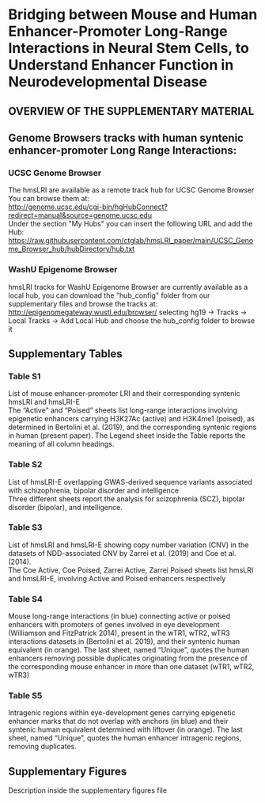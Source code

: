 # Bridging between Mouse and Human Enhancer-Promoter Long-Range Interactions in Neural Stem Cells, to Understand Enhancer Function in Neurodevelopmental Disease 
## OVERVIEW OF THE SUPPLEMENTARY MATERIAL

## Genome Browsers tracks with human syntenic enhancer-promoter Long Range Interactions:
### UCSC Genome Browser

The hmsLRI are available as a remote track hub for UCSC Genome Browser
	You can browse them at:  
  http://genome.ucsc.edu/cgi-bin/hgHubConnect?redirect=manual&source=genome.ucsc.edu  
  Under the section "My Hubs" you can insert the following URL and add the Hub:  
  https://raw.githubusercontent.com/ctglab/hmsLRI_paper/main/UCSC_Genome_Browser_hub/hubDirectory/hub.txt

### WashU Epigenome Browser
	
hmsLRI tracks for WashU Epigenome Browser are currently available as a local hub, you can download
	the "hub_config" folder from our supplementary files and browse the tracks at:  
  http://epigenomegateway.wustl.edu/browser/ selecting hg19 -> Tracks -> Local Tracks -> Add Local Hub and choose the hub_config folder to browse it

## Supplementary Tables
### Table S1
List of mouse enhancer-promoter LRI and their corresponding syntenic hmsLRI and hmsLRI-E  
The “Active” and “Poised” sheets list long-range interactions involving epigenetic enhancers 
carrying H3K27Ac (active) and H3K4me1 (poised), as determined in Bertolini et al. (2019), and 
the corresponding syntenic regions in human (present paper). 
The Legend sheet inside the Table reports the meaning of all column headings.

### Table S2
List of hmsLRI-E overlapping GWAS-derived sequence variants associated with schizophrenia, 
bipolar disorder and intelligence  
Three different sheets report the analysis for scizophrenia (SCZ), bipolar disorder (bipolar), and intelligence.

### Table S3
List of hmsLRI and hmsLRI-E showing copy number variation (CNV) in the datasets of NDD-associated CNV by 
Zarrei et al. (2019) and Coe et al. (2014).  
The Coe Active, Coe Poised, Zarrei Active, Zarrei Poised sheets list hmsLRI and hmsLRI-E, involving Active and  Poised enhancers respectively

### Table S4
Mouse long-range interactions (in blue) connecting active or poised enhancers with promoters of genes 
involved in eye development (Williamson and FitzPatrick 2014), present in the wTR1, wTR2, wTR3 interactions 
datasets in (Bertolini et al. 2019), and their syntenic human equivalent (in orange). The last sheet, named 
“Unique”, quotes the human enhancers removing possible duplicates originating from the presence of the 
corresponding mouse enhancer in more than one dataset (wTR1, wTR2, wTR3)

### Table S5
Intragenic regions within eye-development genes carrying epigenetic enhancer marks that do not 
overlap with anchors (in blue) and their syntenic human equivalent determined with liftover (in orange). 
The last sheet, named “Unique”, quotes the human enhancer intragenic regions, removing duplicates.

## Supplementary Figures
Description inside the supplementary figures file
